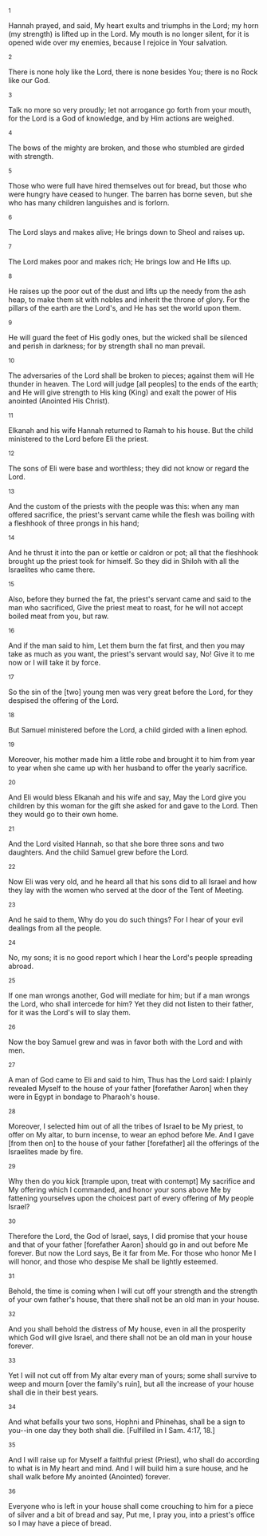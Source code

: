 <sup>1</sup> 

Hannah prayed, and said, My heart exults and triumphs in the Lord; my horn (my strength) is lifted up in the Lord. My mouth is no longer silent, for it is opened wide over my enemies, because I rejoice in Your salvation. 

<sup>2</sup> 

There is none holy like the Lord, there is none besides You; there is no Rock like our God. 

<sup>3</sup> 

Talk no more so very proudly; let not arrogance go forth from your mouth, for the Lord is a God of knowledge, and by Him actions are weighed. 

<sup>4</sup> 

The bows of the mighty are broken, and those who stumbled are girded with strength. 

<sup>5</sup> 

Those who were full have hired themselves out for bread, but those who were hungry have ceased to hunger. The barren has borne seven, but she who has many children languishes and is forlorn. 

<sup>6</sup> 

The Lord slays and makes alive; He brings down to Sheol and raises up. 

<sup>7</sup> 

The Lord makes poor and makes rich; He brings low and He lifts up. 

<sup>8</sup> 

He raises up the poor out of the dust and lifts up the needy from the ash heap, to make them sit with nobles and inherit the throne of glory. For the pillars of the earth are the Lord's, and He has set the world upon them. 

<sup>9</sup> 

He will guard the feet of His godly ones, but the wicked shall be silenced and perish in darkness; for by strength shall no man prevail. 

<sup>10</sup> 

The adversaries of the Lord shall be broken to pieces; against them will He thunder in heaven. The Lord will judge [all peoples] to the ends of the earth; and He will give strength to His king (King) and exalt the power of His anointed (Anointed His Christ). 

<sup>11</sup> 

Elkanah and his wife Hannah returned to Ramah to his house. But the child ministered to the Lord before Eli the priest. 

<sup>12</sup> 

The sons of Eli were base and worthless; they did not know or regard the Lord. 

<sup>13</sup> 

And the custom of the priests with the people was this: when any man offered sacrifice, the priest's servant came while the flesh was boiling with a fleshhook of three prongs in his hand; 

<sup>14</sup> 

And he thrust it into the pan or kettle or caldron or pot; all that the fleshhook brought up the priest took for himself. So they did in Shiloh with all the Israelites who came there. 

<sup>15</sup> 

Also, before they burned the fat, the priest's servant came and said to the man who sacrificed, Give the priest meat to roast, for he will not accept boiled meat from you, but raw. 

<sup>16</sup> 

And if the man said to him, Let them burn the fat first, and then you may take as much as you want, the priest's servant would say, No! Give it to me now or I will take it by force. 

<sup>17</sup> 

So the sin of the [two] young men was very great before the Lord, for they despised the offering of the Lord. 

<sup>18</sup> 

But Samuel ministered before the Lord, a child girded with a linen ephod. 

<sup>19</sup> 

Moreover, his mother made him a little robe and brought it to him from year to year when she came up with her husband to offer the yearly sacrifice. 

<sup>20</sup> 

And Eli would bless Elkanah and his wife and say, May the Lord give you children by this woman for the gift she asked for and gave to the Lord. Then they would go to their own home. 

<sup>21</sup> 

And the Lord visited Hannah, so that she bore three sons and two daughters. And the child Samuel grew before the Lord. 

<sup>22</sup> 

Now Eli was very old, and he heard all that his sons did to all Israel and how they lay with the women who served at the door of the Tent of Meeting. 

<sup>23</sup> 

And he said to them, Why do you do such things? For I hear of your evil dealings from all the people. 

<sup>24</sup> 

No, my sons; it is no good report which I hear the Lord's people spreading abroad. 

<sup>25</sup> 

If one man wrongs another, God will mediate for him; but if a man wrongs the Lord, who shall intercede for him? Yet they did not listen to their father, for it was the Lord's will to slay them. 

<sup>26</sup> 

Now the boy Samuel grew and was in favor both with the Lord and with men. 

<sup>27</sup> 

A man of God came to Eli and said to him, Thus has the Lord said: I plainly revealed Myself to the house of your father [forefather Aaron] when they were in Egypt in bondage to Pharaoh's house. 

<sup>28</sup> 

Moreover, I selected him out of all the tribes of Israel to be My priest, to offer on My altar, to burn incense, to wear an ephod before Me. And I gave [from then on] to the house of your father [forefather] all the offerings of the Israelites made by fire. 

<sup>29</sup> 

Why then do you kick [trample upon, treat with contempt] My sacrifice and My offering which I commanded, and honor your sons above Me by fattening yourselves upon the choicest part of every offering of My people Israel? 

<sup>30</sup> 

Therefore the Lord, the God of Israel, says, I did promise that your house and that of your father [forefather Aaron] should go in and out before Me forever. But now the Lord says, Be it far from Me. For those who honor Me I will honor, and those who despise Me shall be lightly esteemed. 

<sup>31</sup> 

Behold, the time is coming when I will cut off your strength and the strength of your own father's house, that there shall not be an old man in your house. 

<sup>32</sup> 

And you shall behold the distress of My house, even in all the prosperity which God will give Israel, and there shall not be an old man in your house forever. 

<sup>33</sup> 

Yet I will not cut off from My altar every man of yours; some shall survive to weep and mourn [over the family's ruin], but all the increase of your house shall die in their best years. 

<sup>34</sup> 

And what befalls your two sons, Hophni and Phinehas, shall be a sign to you--in one day they both shall die. [Fulfilled in I Sam. 4:17, 18.] 

<sup>35</sup> 

And I will raise up for Myself a faithful priest (Priest), who shall do according to what is in My heart and mind. And I will build him a sure house, and he shall walk before My anointed (Anointed) forever. 

<sup>36</sup> 

Everyone who is left in your house shall come crouching to him for a piece of silver and a bit of bread and say, Put me, I pray you, into a priest's office so I may have a piece of bread.